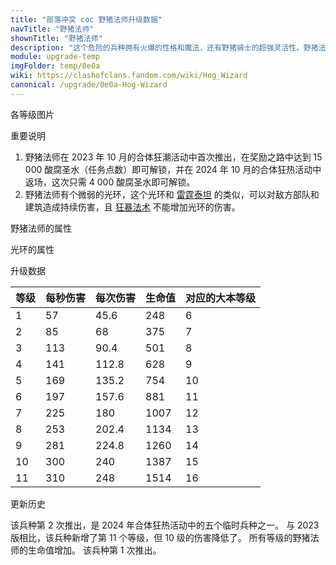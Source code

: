 ```yaml
---
title: "部落冲突 coc 野猪法师升级数据"
navTitle: "野猪法师"
shownTitle: "野猪法师"
description: "这个危险的兵种拥有火爆的性格和魔法，还有野猪骑士的超强灵活性。野猪法师的到来定会让敌方闻风丧胆！"
module: upgrade-temp
imgFolder: temp/0e0a
wiki: https://clashofclans.fandom.com/wiki/Hog_Wizard
canonical: /upgrade/0e0a-Hog-Wizard
---
```


<UnitInfo :folder="$frontmatter.imgFolder" imgSrc="Hog_Wizard_info.png" :imgAlt="$frontmatter.navTitle" :description="$frontmatter.description" />

<SmallTitle>各等级图片</SmallTitle>

<Panel>
    <UnitImgGroup :folder="$frontmatter.imgFolder">
        <UnitImg imgTitle="所有等级" imgSrc="Hog_Wizard1.png" />
    </UnitImgGroup>
</Panel>

<SmallTitle>重要说明</SmallTitle>

1. 野猪法师在 2023 年 10 月的合体狂潮活动中首次推出，在奖励之路中达到 15 000 酸腐圣水（任务点数）即可解锁，并在 2024 年 10 月的合体狂热活动中返场，这次只需 4 000 酸腐圣水即可解锁。
2. 野猪法师有个微弱的光环，这个光环和 [雷霆泰坦](/upgrade/000f-Electro-Titan) 的类似，可以对敌方部队和建筑造成持续伤害，且 [狂暴法术](/upgrade/0102-Rage-Spell) 不能增加光环的伤害。

<SmallTitle>野猪法师的属性</SmallTitle>

<UnitProperties>
    <UnitProperty pKey="攻击偏好" pValue="防御建筑" />
    <UnitProperty pKey="伤害类型" pValue="范围伤害" />
    <UnitProperty pKey="攻击的目标" pValue="地面和空中目标" />
    <UnitProperty pKey="占据人口" pValue="7" />
    <UnitProperty pKey="移动速度" pValue="3 格/秒" />
    <UnitProperty pKey="攻击速度" pValue="0.8 秒/次" />
    <UnitProperty pKey="攻击距离" pValue="3 格" />
    <UnitProperty pKey="所需训练营等级" pValue="1" />
    <UnitProperty pKey="所需大本等级" pValue="6" />
    <UnitProperty pKey="训练时间" pValue="66" :isTrainingTime="true" />
</UnitProperties>

<SmallTitle>光环的属性</SmallTitle>

<UnitProperties>
    <UnitProperty pKey="作用类型" pValue="范围伤害 (地面和空中)" />
    <UnitProperty pKey="作用的目标" pValue="敌方部队和建筑" />
    <UnitProperty pKey="光环半径" pValue="1.2 格" />
    <UnitProperty pKey="光环攻击速度" pValue="0.4 秒/次" />
    <UnitProperty pKey="每秒伤害" pValue="7.5" />
    <UnitProperty pKey="每次伤害" pValue="3" />
    <UnitProperty pKey="伤害衰减" pValue="对英雄只有 25% 伤害" />
</UnitProperties>

<SmallTitle>升级数据</SmallTitle>

<UnitTable>

| 等级 | 每秒伤害 | 每次伤害 | 生命值 | 对应的大本等级 |
|  --- |   ---   |   ---   |   ---  |      ---     |
|   1  |    57   |   45.6  |   248  |       6      |
|   2  |    85   |   68    |   375  |       7      |
|   3  |   113   |   90.4  |   501  |       8      |
|   4  |   141   |  112.8  |   628  |       9      |
|   5  |   169   |  135.2  |   754  |      10      |
|   6  |   197   |  157.6  |   881  |      11      |
|   7  |   225   |  180    |  1007  |      12      |
|   8  |   253   |  202.4  |  1134  |      13      |
|   9  |   281   |  224.8  |  1260  |      14      |
|  10  |   300   |  240    |  1387  |      15      |
|  11  |   310   |  248    |  1514  |      16      |
</UnitTable>

<SmallTitle>更新历史</SmallTitle>

<Timeline>
    <TimelineItem date="2024/10/11">
        <TimelineRow>该兵种第 2 次推出，是 2024 年合体狂热活动中的五个临时兵种之一。</TimelineRow>
        <TimelineRow>与 2023 版相比，该兵种新增了第 11 个等级，但 10 级的伤害降低了。</TimelineRow>
    </TimelineItem>
    <TimelineItem date="2023/10/20">
        <TimelineRow>所有等级的野猪法师的生命值增加。</TimelineRow>
    </TimelineItem>
    <TimelineItem date="2023/10/13">
        <TimelineRow>该兵种第 1 次推出。</TimelineRow>
    </TimelineItem>
    <TimelineItem :historyBottom="true" />
</Timeline>